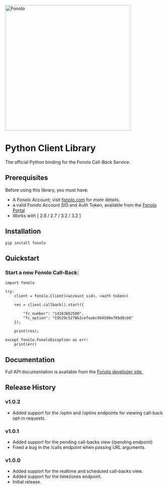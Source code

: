 <a href="https://fonolo.com" target="_blank">
<picture>
  <source media="(prefers-color-scheme: dark)" srcset="https://cdn.fonolo.com/assets/github/logo_dark.svg">
  <img alt="Fonolo" src="https://cdn.fonolo.com/assets/github/logo_light.svg" width="400">
</picture>
</a>

# Python Client Library

The official Python binding for the Fonolo Call-Back Service.

## Prerequisites

Before using this library, you must have:

* A Fonolo Account; visit [fonolo.com](https://fonolo.com/) for more details.
* a valid Fonolo Account SID and Auth Token, available from the [Fonolo Portal](https://portal.fonolo.com/)
* Works with [ 2.6 / 2.7 / 3.2 / 3.3 ]

## Installation

```
pip install fonolo
```

## Quickstart

### Start a new Fonolo Call-Back:

    import fonolo

    try:
        client = fonolo.Client(<account sid>, <auth token>)

        res = client.callback().start({

            "fc_number": "14163662500",
            "fc_option": "CO529c5278b2cefeabc984506e785d8cb0"
        });

        print(res);

    except fonolo.FonoloException as err:
        print(err)


## Documentation

Full API documentation is available from the [Fonolo developer site.][fonolo dev site]

## Release History

### v1.0.2
* Added support for the /optin and /optins endpoints for viewing call-back opt-in requests.

### v1.0.1
* Added support for the pending call-backs view (/pending endpoint)
* Fixed a bug in the /calls endpoint when passing URL arguments.

### v1.0.0
* Added support for the realtime and scheduled call-backs view.
* Added support for the timezones endpoint.
* Initial release.

[fonolo dev site]:  https://fonolo.com/help/api/
